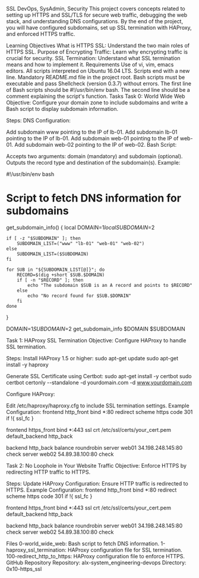  SSL
DevOps, SysAdmin, Security
This project covers concepts related to setting up HTTPS and SSL/TLS for secure web traffic, debugging the web stack, and understanding DNS configurations. By the end of the project, you will have configured subdomains, set up SSL termination with HAProxy, and enforced HTTPS traffic.

Learning Objectives
What is HTTPS SSL: Understand the two main roles of HTTPS SSL.
Purpose of Encrypting Traffic: Learn why encrypting traffic is crucial for security.
SSL Termination: Understand what SSL termination means and how to implement it.
Requirements
Use of vi, vim, emacs editors.
All scripts interpreted on Ubuntu 16.04 LTS.
Scripts end with a new line.
Mandatory README.md file in the project root.
Bash scripts must be executable and pass Shellcheck (version 0.3.7) without errors.
The first line of Bash scripts should be #!/usr/bin/env bash.
The second line should be a comment explaining the script's function.
Tasks
Task 0: World Wide Web
Objective: Configure your domain zone to include subdomains and write a Bash script to display subdomain information.

Steps:
DNS Configuration:

Add subdomain www pointing to the IP of lb-01.
Add subdomain lb-01 pointing to the IP of lb-01.
Add subdomain web-01 pointing to the IP of web-01.
Add subdomain web-02 pointing to the IP of web-02.
Bash Script:

Accepts two arguments: domain (mandatory) and subdomain (optional).
Outputs the record type and destination of the subdomain(s).
Example:

#!/usr/bin/env bash
# Script to fetch DNS information for subdomains

get_subdomain_info() {
    local DOMAIN=$1
    local SUBDOMAIN=$2

    if [ -z "$SUBDOMAIN" ]; then
        SUBDOMAIN_LIST=("www" "lb-01" "web-01" "web-02")
    else
        SUBDOMAIN_LIST=($SUBDOMAIN)
    fi

    for SUB in "${SUBDOMAIN_LIST[@]}"; do
        RECORD=$(dig +short $SUB.$DOMAIN)
        if [ -n "$RECORD" ]; then
            echo "The subdomain $SUB is an A record and points to $RECORD"
        else
            echo "No record found for $SUB.$DOMAIN"
        fi
    done
}

DOMAIN=$1
SUBDOMAIN=$2
get_subdomain_info $DOMAIN $SUBDOMAIN


Task 1: HAProxy SSL Termination
Objective: Configure HAProxy to handle SSL termination.

Steps:
Install HAProxy 1.5 or higher:
sudo apt-get update
sudo apt-get install -y haproxy

Generate SSL Certificate using Certbot:
sudo apt-get install -y certbot
sudo certbot certonly --standalone -d yourdomain.com -d www.yourdomain.com

Configure HAProxy:

Edit /etc/haproxy/haproxy.cfg to include SSL termination settings.
Example Configuration:
frontend http_front
    bind *:80
    redirect scheme https code 301 if !{ ssl_fc }

frontend https_front
    bind *:443 ssl crt /etc/ssl/certs/your_cert.pem
    default_backend http_back

backend http_back
    balance roundrobin
    server web01 34.198.248.145:80 check
    server web02 54.89.38.100:80 check

Task 2: No Loophole in Your Website Traffic
Objective: Enforce HTTPS by redirecting HTTP traffic to HTTPS.

Steps:
Update HAProxy Configuration:
Ensure HTTP traffic is redirected to HTTPS.
Example Configuration:
frontend http_front
    bind *:80
    redirect scheme https code 301 if !{ ssl_fc }

frontend https_front
    bind *:443 ssl crt /etc/ssl/certs/your_cert.pem
    default_backend http_back

backend http_back
    balance roundrobin
    server web01 34.198.248.145:80 check
    server web02 54.89.38.100:80 check


Files
0-world_wide_web: Bash script to fetch DNS information.
1-haproxy_ssl_termination: HAProxy configuration file for SSL termination.
100-redirect_http_to_https: HAProxy configuration file to enforce HTTPS.
GitHub Repository
Repository: alx-system_engineering-devops
Directory: 0x10-https_ssl
